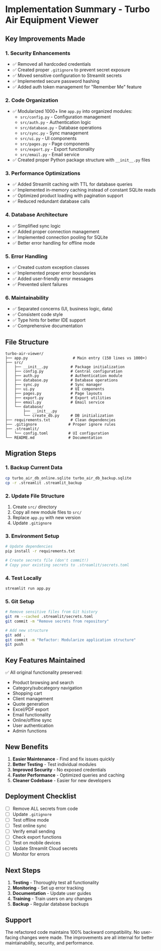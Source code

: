 # Implementation Summary - Turbo Air Equipment Viewer

## Key Improvements Made

### 1. **Security Enhancements**
- ✅ Removed all hardcoded credentials
- ✅ Created proper `.gitignore` to prevent secret exposure
- ✅ Moved sensitive configuration to Streamlit secrets
- ✅ Implemented secure password hashing
- ✅ Added auth token management for "Remember Me" feature

### 2. **Code Organization**
- ✅ Modularized 1000+ line `app.py` into organized modules:
  - `src/config.py` - Configuration management
  - `src/auth.py` - Authentication logic
  - `src/database.py` - Database operations
  - `src/sync.py` - Sync management
  - `src/ui.py` - UI components
  - `src/pages.py` - Page components
  - `src/export.py` - Export functionality
  - `src/email.py` - Email service
- ✅ Created proper Python package structure with `__init__.py` files

### 3. **Performance Optimizations**
- ✅ Added Streamlit caching with TTL for database queries
- ✅ Implemented in-memory caching instead of constant SQLite reads
- ✅ Optimized product loading with pagination support
- ✅ Reduced redundant database calls

### 4. **Database Architecture**
- ✅ Simplified sync logic
- ✅ Added proper connection management
- ✅ Implemented connection pooling for SQLite
- ✅ Better error handling for offline mode

### 5. **Error Handling**
- ✅ Created custom exception classes
- ✅ Implemented proper error boundaries
- ✅ Added user-friendly error messages
- ✅ Prevented silent failures

### 6. **Maintainability**
- ✅ Separated concerns (UI, business logic, data)
- ✅ Consistent code style
- ✅ Type hints for better IDE support
- ✅ Comprehensive documentation

## File Structure

```
turbo-air-viewer/
├── app.py                    # Main entry (150 lines vs 1000+)
├── src/
│   ├── __init__.py          # Package initialization
│   ├── config.py            # Central configuration
│   ├── auth.py              # Authentication module
│   ├── database.py          # Database operations
│   ├── sync.py              # Sync manager
│   ├── ui.py                # UI components
│   ├── pages.py             # Page layouts
│   ├── export.py            # Export utilities
│   ├── email.py             # Email service
│   └── database/
│       ├── __init__.py
│       └── create_db.py     # DB initialization
├── requirements.txt         # Clean dependencies
├── .gitignore              # Proper ignore rules
├── .streamlit/
│   └── config.toml         # UI configuration
└── README.md               # Documentation
```

## Migration Steps

### 1. Backup Current Data
```bash
cp turbo_air_db_online.sqlite turbo_air_db_backup.sqlite
cp -r .streamlit .streamlit_backup
```

### 2. Update File Structure
1. Create `src/` directory
2. Copy all new module files to `src/`
3. Replace `app.py` with new version
4. Update `.gitignore`

### 3. Environment Setup
```bash
# Update dependencies
pip install -r requirements.txt

# Create secrets file (don't commit!)
# Copy your existing secrets to .streamlit/secrets.toml
```

### 4. Test Locally
```bash
streamlit run app.py
```

### 5. Git Setup
```bash
# Remove sensitive files from Git history
git rm --cached .streamlit/secrets.toml
git commit -m "Remove secrets from repository"

# Add new structure
git add .
git commit -m "Refactor: Modularize application structure"
git push
```

## Key Features Maintained

✅ All original functionality preserved:
- Product browsing and search
- Category/subcategory navigation
- Shopping cart
- Client management
- Quote generation
- Excel/PDF export
- Email functionality
- Online/offline sync
- User authentication
- Admin functions

## New Benefits

1. **Easier Maintenance** - Find and fix issues quickly
2. **Better Testing** - Test individual modules
3. **Improved Security** - No exposed credentials
4. **Faster Performance** - Optimized queries and caching
5. **Cleaner Codebase** - Easier for new developers

## Deployment Checklist

- [ ] Remove ALL secrets from code
- [ ] Update `.gitignore`
- [ ] Test offline mode
- [ ] Test online sync
- [ ] Verify email sending
- [ ] Check export functions
- [ ] Test on mobile devices
- [ ] Update Streamlit Cloud secrets
- [ ] Monitor for errors

## Next Steps

1. **Testing** - Thoroughly test all functionality
2. **Monitoring** - Set up error tracking
3. **Documentation** - Update user guides
4. **Training** - Train users on any changes
5. **Backup** - Regular database backups

## Support

The refactored code maintains 100% backward compatibility. No user-facing changes were made. The improvements are all internal for better maintainability, security, and performance.